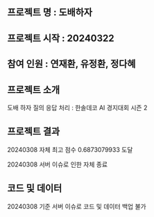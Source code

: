 ## 프로젝트 명 : 도배하자
## 프로젝트 시작 : 20240322
## 참여 인원 : 연재환, 유정환, 정다혜
## 프로젝트 소개 
도배 하자 질의 응답 처리 : 한솔데코 AI 경지대회 시즌 2

## 프로젝트 결과 
20240308 자체 최고 점수 0.6873079933	도달

20240308 서버 이슈로 인한 자체 종료

## 코드 및 데이터 
20240308 기준 서버 이슈로 코드 및 데이터 백업 불가 
